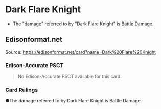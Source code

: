 # Dark Flare Knight

*   The "damage" referred to by "Dark Flare Knight" is Battle Damage.

## Edisonformat.net

Source: https://edisonformat.net/card?name=Dark%20Flare%20Knight

### Edison-Accurate PSCT

> No Edison-Accurate PSCT available for this card.

### Card Rulings

●The damage referred to by Dark Flare Knight is Battle Damage.
            